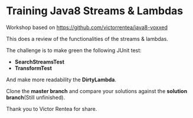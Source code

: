 # Training Java8 Streams & Lambdas
Workshop based on https://github.com/victorrentea/java8-voxxed

This does a review of the functionalities of the streams & lambdas.

The challenge is to make green the following JUnit test:

  * **SearchStreamsTest**
  * **TransformTest**
 
 And make more readability the **DirtyLambda**.
 
 Clone the **master branch** and compare your solutions against the **solution branch**(Still unfinished).

 Thank you to Victor Rentea for share.
